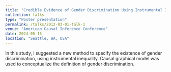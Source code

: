 ```yaml
---
title: "Credible Evidence of Gender Discrimination Using Instrumental Inequality"
collection: talks
type: "Poster presentation"
permalink: /talks/2012-03-01-talk-1
venue: "American Causal Inference Conference"
date: 2024-05-15
location: "Seattle, WA, USA"
---
```


In this study, I suggested a new method to specify the existence of gender discrimination, using instrumental inequality. Causal graphical model was used to conceptualize the definition of gender discrimination.
